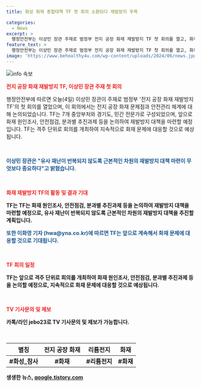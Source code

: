 ```yaml
---
title: 화성 화재 종합대책 TF 첫 회의 소환되다 재발방지 주목

categories:
  - News
excerpt: >
  행정안전부는 이상민 장관 주재로 범정부 전지 공장 화재 재발방지 TF 첫 회의를 열고, 화재 문제점과 안전관리 체계를 논의했습니다. TF는 앞으로 격주 단위로 회의를 진행하여 화재 원인조사와 안전점검을 통해 재발방지 대책을 마련할 예정입니다. 이상민 장관은 유사 재난이 반복되지 않도록 근본적인 대책이 중요하다고 강조했습니다. #화성_참사 #리튬전지 #화재
feature_text: >
  행정안전부는 이상민 장관 주재로 범정부 전지 공장 화재 재발방지 TF 첫 회의를 열고, 화재 문제점과 안전관리 체계를 논의했습니다. TF는 앞으로 격주 단위로 회의를 진행하여 화재 원인조사와 안전점검을 통해 재발방지 대책을 마련할 예정입니다. 이상민 장관은 유사 재난이 반복되지 않도록 근본적인 대책이 중요하다고 강조했습니다. #화성_참사 #리튬전지 #화재
image: 'https://www.behealthy4u.com/wp-content/uploads/2024/06/news.jpg'
---
```


<p><img src="https://www.behealthy4u.com/wp-content/uploads/2024/06/news.jpg" alt="info 속보" /></p>

<p><b><span style="color: #ee2323;">전지 공장 화재 재발방지 TF, 이상민 장관 주재 첫 회의</span></b></p>

<p>행정안전부에 따르면 오늘(4일) 이상민 장관이 주재로 범정부 '전지 공장 화재 재발방지 TF'의 첫 회의를 열었으며, 이 회의에서는 전지 공장 화재 문제점과 안전관리 체계에 대해 논의되었습니다. TF는 7개 중앙부처와 경기도, 민간 전문가로 구성되었으며, 앞으로 화재 원인조사, 안전점검, 분과별 추진과제 등을 논의하여 재발방지 대책을 마련할 예정입니다. TF는 격주 단위로 회의를 개최하여 지속적으로 화재 문제에 대응할 것으로 예상됩니다.</p>

<p data-ke-size="size16">&nbsp;</p>

<p><b><span style="color: #1a5490;">이상민 장관은 "유사 재난이 반복되지 않도록 근본적인 차원의 재발방지 대책 마련이 무엇보다 중요하다"고 밝혔습니다.</span><b></p>

<p data-ke-size="size16">&nbsp;</p>

<p><b><span style="color: #ee2323;">화재 재발방지 TF의 활동 및 결과 기대</span></b></p>

<p>TF는 TF는 화재 원인조사, 안전점검, 분과별 추진과제 등을 논의하여 재발방지 대책을 마련할 예정으로, 유사 재난이 반복되지 않도록 근본적인 차원의 재발방지 대책을 추진할 계획입니다. </p>

<p><b><span style="color: #1a5490;">또한 이화영 기자 (hwa@yna.co.kr)에 따르면 TF는 앞으로 계속해서 화재 문제에 대응할 것으로 기대됩니다.</span></b></p>

<p data-ke-size="size16">&nbsp;</p>

<p><b><span style="color: #ee2323;">TF 회의 일정</span></b></p>

<p>TF는 앞으로 격주 단위로 회의를 개최하여 화재 원인조사, 안전점검, 분과별 추진과제 등을 논의할 예정으로, 지속적으로 화재 문제에 대응할 것으로 예상됩니다. </p>

<p data-ke-size="size16">&nbsp;</p>

<p><b><span style="color: #ee2323;">TV 기사문의 및 제보</span></b></p>

<p>카톡/라인 jebo23로 TV 기사문의 및 제보가 가능합니다.</p>

<p data-ke-size="size16">&nbsp;</p>

<table>
<thead>
<tr>
<th>별칭</th>
<th>전지 공장 화재</th>
<th>리튬전지</th>
<th>화재</th>
</tr>
</thead>
<tbody>
<tr>
<td style="text-align: center; height: 17px;"><b>#화성_참사</b></td>
<td style="text-align: center; height: 17px;"><b>#화재</b></td>
<td style="text-align: center; height: 17px;"><b>#리튬전지</b></td>
<td style="text-align: center; height: 17px;"><b>#화재</b></td>
</tr>
</tbody>
</table>
생생한 뉴스, <a href="https://qoogle.tistory.com" rel="dofollow">qoogle.tistory.com</a>


